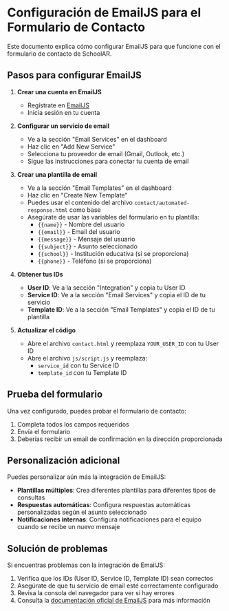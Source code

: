 # Configuración de EmailJS para el Formulario de Contacto

Este documento explica cómo configurar EmailJS para que funcione con el formulario de contacto de SchoolAR.

## Pasos para configurar EmailJS

1. **Crear una cuenta en EmailJS**
   - Regístrate en [EmailJS](https://www.emailjs.com/)
   - Inicia sesión en tu cuenta

2. **Configurar un servicio de email**
   - Ve a la sección "Email Services" en el dashboard
   - Haz clic en "Add New Service"
   - Selecciona tu proveedor de email (Gmail, Outlook, etc.)
   - Sigue las instrucciones para conectar tu cuenta de email

3. **Crear una plantilla de email**
   - Ve a la sección "Email Templates" en el dashboard
   - Haz clic en "Create New Template"
   - Puedes usar el contenido del archivo `contact/automated-response.html` como base
   - Asegúrate de usar las variables del formulario en tu plantilla:
     - `{{name}}` - Nombre del usuario
     - `{{email}}` - Email del usuario
     - `{{message}}` - Mensaje del usuario
     - `{{subject}}` - Asunto seleccionado
     - `{{school}}` - Institución educativa (si se proporciona)
     - `{{phone}}` - Teléfono (si se proporciona)

4. **Obtener tus IDs**
   - **User ID**: Ve a la sección "Integration" y copia tu User ID
   - **Service ID**: Ve a la sección "Email Services" y copia el ID de tu servicio
   - **Template ID**: Ve a la sección "Email Templates" y copia el ID de tu plantilla

5. **Actualizar el código**
   - Abre el archivo `contact.html` y reemplaza `YOUR_USER_ID` con tu User ID
   - Abre el archivo `js/script.js` y reemplaza:
     - `service_id` con tu Service ID
     - `template_id` con tu Template ID

## Prueba del formulario

Una vez configurado, puedes probar el formulario de contacto:

1. Completa todos los campos requeridos
2. Envía el formulario
3. Deberías recibir un email de confirmación en la dirección proporcionada

## Personalización adicional

Puedes personalizar aún más la integración de EmailJS:

- **Plantillas múltiples**: Crea diferentes plantillas para diferentes tipos de consultas
- **Respuestas automáticas**: Configura respuestas automáticas personalizadas según el asunto seleccionado
- **Notificaciones internas**: Configura notificaciones para el equipo cuando se recibe un nuevo mensaje

## Solución de problemas

Si encuentras problemas con la integración de EmailJS:

1. Verifica que los IDs (User ID, Service ID, Template ID) sean correctos
2. Asegúrate de que tu servicio de email esté correctamente configurado
3. Revisa la consola del navegador para ver si hay errores
4. Consulta la [documentación oficial de EmailJS](https://www.emailjs.com/docs/) para más información